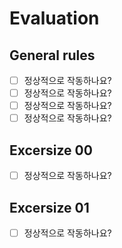 # Evaluation

## General rules

- [ ] 정상적으로 작동하나요?
- [ ] 정상적으로 작동하나요?
- [ ] 정상적으로 작동하나요?
- [ ] 정상적으로 작동하나요?

## Excersize 00

- [ ] 정상적으로 작동하나요?

## Excersize 01

- [ ] 정상적으로 작동하나요?
